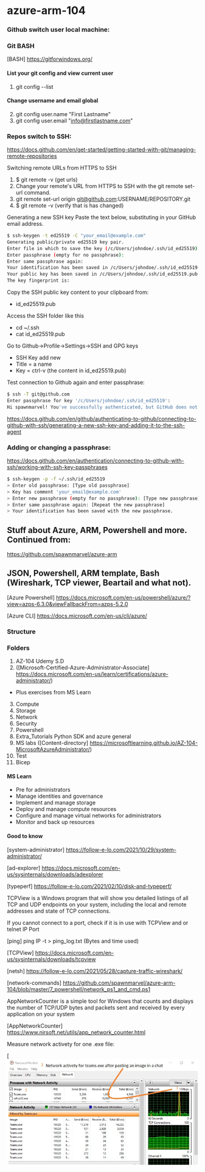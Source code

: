 # azure-arm-104


### Github switch user local machine:

### Git BASH

[BASH] https://gitforwindows.org/

####  List your git config and view current user
1. git config --list
#### Change username and email global
2. git config  user.name "First Lastname"
3. git config  user.email "info@firstlastname.com"

### Repos switch to SSH:

https://docs.github.com/en/get-started/getting-started-with-git/managing-remote-repositories

Switching remote URLs from HTTPS to SSH
1. $ git remote -v (get urls)
2. Change your remote's URL from HTTPS to SSH with the git remote set-url command.
3. git remote set-url origin git@github.com:USERNAME/REPOSITORY.git
4. $ git remote -v (verify that is has changed)

Generating a new SSH key
Paste the text below, substituting in your GitHub email address.

```sh
$ ssh-keygen -t ed25519 -C "your_email@example.com"
Generating public/private ed25519 key pair.
Enter file in which to save the key (/c/Users/johndoe/.ssh/id_ed25519):
Enter passphrase (empty for no passphrase):
Enter same passphrase again:
Your identification has been saved in /c/Users/johndoe/.ssh/id_ed25519
Your public key has been saved in /c/Users/johndoe/.ssh/id_ed25519.pub
The key fingerprint is:
```
Copy the SSH public key content to your clipboard from:
* id_ed25519.pub

Access the SSH folder like this
* cd ~/.ssh
* cat id_ed25519.pub

Go to Github->Profile->Settings->SSH and GPG keys
* SSH Key add new
* Title = a name
* Key = ctrl-v (the content in id_ed25519.pub)

Test connection to Github again and enter passphrase:
```sh
$ ssh -T git@github.com
Enter passphrase for key '/c/Users/johndoe/.ssh/id_ed25519':
Hi spawnmarvel! You've successfully authenticated, but GitHub does not provide shell access.
```

https://docs.github.com/en/github/authenticating-to-github/connecting-to-github-with-ssh/generating-a-new-ssh-key-and-adding-it-to-the-ssh-agent

### Adding or changing a passphrase:

https://docs.github.com/en/authentication/connecting-to-github-with-ssh/working-with-ssh-key-passphrases

```sh
$ ssh-keygen -p -f ~/.ssh/id_ed25519
> Enter old passphrase: [Type old passphrase]
> Key has comment 'your_email@example.com'
> Enter new passphrase (empty for no passphrase): [Type new passphrase]
> Enter same passphrase again: [Repeat the new passphrase]
> Your identification has been saved with the new passphrase.
```

## Stuff about Azure, ARM, Powershell and more. Continued from:

https://github.com/spawnmarvel/azure-arm

## JSON, Powershell, ARM template, Bash (Wireshark, TCP viewer, Beartail and what not).

[Azure Powershell] https://docs.microsoft.com/en-us/powershell/azure/?view=azps-6.3.0&viewFallbackFrom=azps-5.2.0

[Azure CLI] https://docs.microsoft.com/en-us/cli/azure/

### Structure

### Folders
1. AZ-104 Udemy S.D
2. ([Microsoft-Certified-Azure-Administrator-Associate] https://docs.microsoft.com/en-us/learn/certifications/azure-administrator/)

* Plus exercises from MS Learn
3. Compute
4. Storage
5. Network
6. Security
7. Powershell
8. Extra_Tutorials Python SDK and azure general
9. MS labs ([Content-directory] https://microsoftlearning.github.io/AZ-104-MicrosoftAzureAdministrator/)
10. Test
11. Bicep



#### MS Learn 
* Pre for administrators
* Manage identities and governance
* Implement and manage storage
* Deploy and manage compute resources
* Configure and manage virtual networks for administrators
* Monitor and back up resources


#### Good to know

[system-administrator] https://follow-e-lo.com/2021/10/29/system-administrator/

[ad-explorer] https://docs.microsoft.com/en-us/sysinternals/downloads/adexplorer

[typeperf] https://follow-e-lo.com/2021/02/10/disk-and-typeperf/

TCPView is a Windows program that will show you detailed listings of all TCP and UDP endpoints on your system, including the local and remote addresses and state of TCP connections.

If you cannot connect to a port, check if it is in use with TCPView and or telnet IP Port

[ping] ping IP -t > ping_log.txt (Bytes and time used)

[TCPView] https://docs.microsoft.com/en-us/sysinternals/downloads/tcpview

[netsh] https://follow-e-lo.com/2021/05/28/capture-traffic-wireshark/

[network-commands] https://github.com/spawnmarvel/azure-arm-104/blob/master/7_powershell/network_ps1_and_cmd.ps1
                   

AppNetworkCounter is a simple tool for Windows that counts and displays the number of TCP/UDP bytes and packets sent and received by every application on your system

[AppNetworkCounter] https://www.nirsoft.net/utils/app_network_counter.html

Measure network activety for one .exe file:

[![Screenshot](x1-measure-network-activety-for-one-exe-file.jpg)


